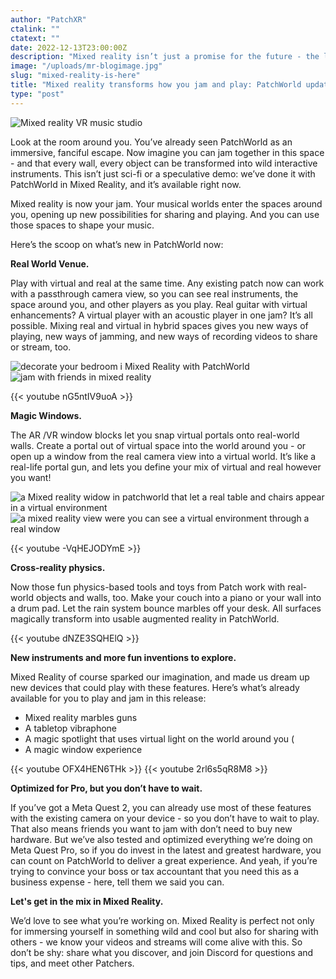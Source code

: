 ```yaml
---
author: "PatchXR"
ctalink: ""
ctatext: ""
date: 2022-12-13T23:00:00Z
description: "Mixed reality isn’t just a promise for the future - the latest PatchWorld has been expanded so you can play and jam with it right now. We’ve added tons of new features and instruments, with plenty that work on the Meta Quest 2 you may already own -- and still more taking advantage of the Meta Quest Pro."
image: "/uploads/mr-blogimage.jpg"
slug: "mixed-reality-is-here"
title: "Mixed reality transforms how you jam and play: PatchWorld update"
type: "post"
---
```


![Mixed reality VR music studio](/uploads/mr-blogimage.jpg)

Look at the room around you. You’ve already seen PatchWorld as an immersive, fanciful escape. Now imagine you can jam together in this space - and that every wall, every object can be transformed into wild interactive instruments. This isn’t just sci-fi or a speculative demo: we’ve done it with PatchWorld in Mixed Reality, and it’s available right now.

Mixed reality is now your jam. Your musical worlds enter the spaces around you, opening up new possibilities for sharing and playing. And you can use those spaces to shape your music.

Here’s the scoop on what’s new in PatchWorld now:

**Real World Venue.**

Play with virtual and real at the same time. Any existing patch now can work with a passthrough camera view, so you can see real instruments, the space around you, and other players as you play. Real guitar with virtual enhancements? A virtual player with an acoustic player in one jam? It’s all possible. Mixing real and virtual in hybrid spaces gives you new ways of playing, new ways of jamming, and new ways of recording videos to share or stream, too.

![decorate your bedroom i Mixed Reality with PatchWorld](/uploads/magicwindow1.jpg)
![jam with friends in mixed reality](/uploads/jam-with-friend.jpg)

{{< youtube nG5ntIV9uoA >}}

**Magic Windows.**

The AR /VR window blocks let you snap virtual portals onto real-world walls. Create a portal out of virtual space into the world around you - or open up a window from the real camera view into a virtual world. It’s like a real-life portal gun, and lets you define your mix of virtual and real however you want!

![a Mixed reality widow in patchworld that let a real table and chairs appear in a virtual environment](/uploads/magicwindow2.jpg)
![a mixed reality view were you can see a virtual environment through a real window ](/uploads/window-2.jpg)

{{< youtube -VqHEJODYmE >}}

**Cross-reality physics.**

Now those fun physics-based tools and toys from Patch work with real-world objects and walls, too. Make your couch into a piano or your wall into a drum pad. Let the rain system bounce marbles off your desk. All surfaces magically transform into usable augmented reality in PatchWorld.

{{< youtube dNZE3SQHElQ >}}

**New instruments and more fun inventions to explore.**

Mixed Reality of course sparked our imagination, and made us dream up new devices that could play with these features. Here’s what’s already available for you to play and jam in this release:

* Mixed reality marbles guns
* A tabletop vibraphone
* A magic spotlight that uses virtual light on the world around you (
* A magic window experience

{{< youtube OFX4HEN6THk >}}
{{< youtube 2rl6s5qR8M8 >}}

**Optimized for Pro, but you don’t have to wait.**

If you’ve got a Meta Quest 2, you can already use most of these features with the existing camera on your device - so you don’t have to wait to play. That also means friends you want to jam with don’t need to buy new hardware. But we’ve also tested and optimized everything we’re doing on Meta Quest Pro, so if you do invest in the latest and greatest hardware, you can count on PatchWorld to deliver a great experience. And yeah, if you’re trying to convince your boss or tax accountant that you need this as a business expense - here, tell them we said you can.

**Let's get in the mix in Mixed Reality.**

We’d love to see what you’re working on. Mixed Reality is perfect not only for immersing yourself in something wild and cool but also for sharing with others - we know your videos and streams will come alive with this. So don’t be shy: share what you discover, and join Discord for questions and tips, and meet other Patchers.
